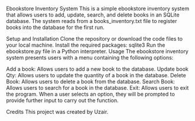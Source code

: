Ebookstore Inventory System
This is a simple ebookstore inventory system that allows users to add, update, search, and delete books in an SQLite database. The system reads from a books_inventory.txt file to register books into the database for the first run.

Setup and Installation
Clone the repository or download the code files to your local machine.
Install the required packages: sqlite3
Run the ebookstore.py file in a Python interpreter.
Usage
The ebookstore inventory system presents users with a menu containing the following options:

Add a book: Allows users to add a new book to the database.
Update book Qty: Allows users to update the quantity of a book in the database.
Delete Book: Allows users to delete a book from the database.
Search Book: Allows users to search for a book in the database.
Exit: Allows users to exit the program.
When a user selects an option, they will be prompted to provide further input to carry out the function.

Credits
This project was created by Uzair.
